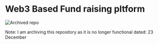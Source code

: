 # Web3 Based Fund raising pltform 
![Archived repo](https://github.com/ProHashim/FYP/blob/master/NotFunctionalAfter30November.png "This repo has been archived")

Note: I am archiving this repository as it is no longer functional dated: 23 December
